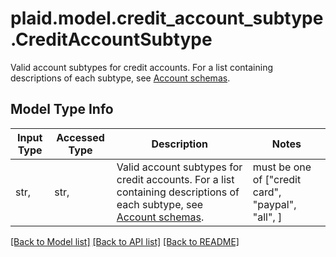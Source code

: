 # plaid.model.credit_account_subtype.CreditAccountSubtype

Valid account subtypes for credit accounts. For a list containing descriptions of each subtype, see [Account schemas](https://plaid.com/docs/api/accounts/#StandaloneAccountType-credit).

## Model Type Info
Input Type | Accessed Type | Description | Notes
------------ | ------------- | ------------- | -------------
str,  | str,  | Valid account subtypes for credit accounts. For a list containing descriptions of each subtype, see [Account schemas](https://plaid.com/docs/api/accounts/#StandaloneAccountType-credit). | must be one of ["credit card", "paypal", "all", ] 

[[Back to Model list]](../../README.md#documentation-for-models) [[Back to API list]](../../README.md#documentation-for-api-endpoints) [[Back to README]](../../README.md)

